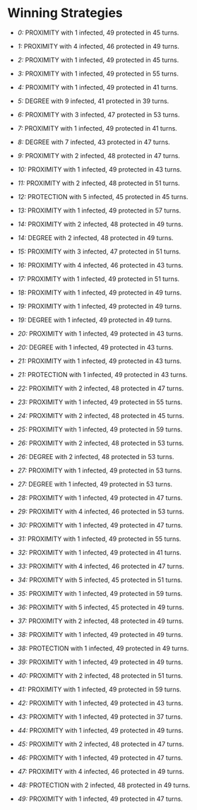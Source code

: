 # Winning Strategies

* _0:_ PROXIMITY with 1 infected, 49 protected in 45 turns.


* _1:_ PROXIMITY with 4 infected, 46 protected in 49 turns.


* _2:_ PROXIMITY with 1 infected, 49 protected in 45 turns.


* _3:_ PROXIMITY with 1 infected, 49 protected in 55 turns.


* _4:_ PROXIMITY with 1 infected, 49 protected in 41 turns.


* _5:_ DEGREE with 9 infected, 41 protected in 39 turns.


* _6:_ PROXIMITY with 3 infected, 47 protected in 53 turns.


* _7:_ PROXIMITY with 1 infected, 49 protected in 41 turns.


* _8:_ DEGREE with 7 infected, 43 protected in 47 turns.


* _9:_ PROXIMITY with 2 infected, 48 protected in 47 turns.


* _10:_ PROXIMITY with 1 infected, 49 protected in 43 turns.


* _11:_ PROXIMITY with 2 infected, 48 protected in 51 turns.


* _12:_ PROTECTION with 5 infected, 45 protected in 45 turns.


* _13:_ PROXIMITY with 1 infected, 49 protected in 57 turns.


* _14:_ PROXIMITY with 2 infected, 48 protected in 49 turns.


* _14:_ DEGREE with 2 infected, 48 protected in 49 turns.


* _15:_ PROXIMITY with 3 infected, 47 protected in 51 turns.


* _16:_ PROXIMITY with 4 infected, 46 protected in 43 turns.


* _17:_ PROXIMITY with 1 infected, 49 protected in 51 turns.


* _18:_ PROXIMITY with 1 infected, 49 protected in 49 turns.


* _19:_ PROXIMITY with 1 infected, 49 protected in 49 turns.


* _19:_ DEGREE with 1 infected, 49 protected in 49 turns.


* _20:_ PROXIMITY with 1 infected, 49 protected in 43 turns.


* _20:_ DEGREE with 1 infected, 49 protected in 43 turns.


* _21:_ PROXIMITY with 1 infected, 49 protected in 43 turns.


* _21:_ PROTECTION with 1 infected, 49 protected in 43 turns.


* _22:_ PROXIMITY with 2 infected, 48 protected in 47 turns.


* _23:_ PROXIMITY with 1 infected, 49 protected in 55 turns.


* _24:_ PROXIMITY with 2 infected, 48 protected in 45 turns.


* _25:_ PROXIMITY with 1 infected, 49 protected in 59 turns.


* _26:_ PROXIMITY with 2 infected, 48 protected in 53 turns.


* _26:_ DEGREE with 2 infected, 48 protected in 53 turns.


* _27:_ PROXIMITY with 1 infected, 49 protected in 53 turns.


* _27:_ DEGREE with 1 infected, 49 protected in 53 turns.


* _28:_ PROXIMITY with 1 infected, 49 protected in 47 turns.


* _29:_ PROXIMITY with 4 infected, 46 protected in 53 turns.


* _30:_ PROXIMITY with 1 infected, 49 protected in 47 turns.


* _31:_ PROXIMITY with 1 infected, 49 protected in 55 turns.


* _32:_ PROXIMITY with 1 infected, 49 protected in 41 turns.


* _33:_ PROXIMITY with 4 infected, 46 protected in 47 turns.


* _34:_ PROXIMITY with 5 infected, 45 protected in 51 turns.


* _35:_ PROXIMITY with 1 infected, 49 protected in 59 turns.


* _36:_ PROXIMITY with 5 infected, 45 protected in 49 turns.


* _37:_ PROXIMITY with 2 infected, 48 protected in 49 turns.


* _38:_ PROXIMITY with 1 infected, 49 protected in 49 turns.


* _38:_ PROTECTION with 1 infected, 49 protected in 49 turns.


* _39:_ PROXIMITY with 1 infected, 49 protected in 49 turns.


* _40:_ PROXIMITY with 2 infected, 48 protected in 51 turns.


* _41:_ PROXIMITY with 1 infected, 49 protected in 59 turns.


* _42:_ PROXIMITY with 1 infected, 49 protected in 43 turns.


* _43:_ PROXIMITY with 1 infected, 49 protected in 37 turns.


* _44:_ PROXIMITY with 1 infected, 49 protected in 49 turns.


* _45:_ PROXIMITY with 2 infected, 48 protected in 47 turns.


* _46:_ PROXIMITY with 1 infected, 49 protected in 47 turns.


* _47:_ PROXIMITY with 4 infected, 46 protected in 49 turns.


* _48:_ PROTECTION with 2 infected, 48 protected in 49 turns.


* _49:_ PROXIMITY with 1 infected, 49 protected in 47 turns.


